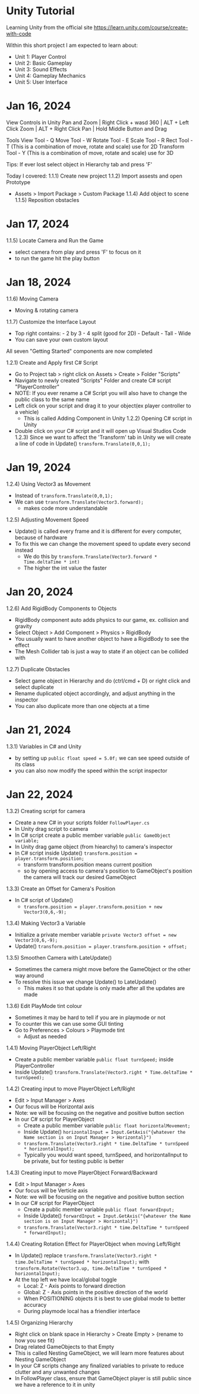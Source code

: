 # Unity Tutorial
Learning Unity from the official site
https://learn.unity.com/course/create-with-code

Within this short project I am expected to learn about:
  - Unit 1: Player Control
  - Unit 2: Basic Gameplay
  - Unit 3: Sound Effects
  - Unit 4: Gameplay Mechanics
  - Unit 5: User Interface

# Jan 16, 2024

View Controls in Unity
Pan and Zoom | Right Click + wasd
360          | ALT + Left Click
Zoom         | ALT + Right Click
Pan          | Hold Middle Button and Drag

Tools
View Tool - Q
Move Tool - W
Rotate Tool - E
Scale Tool - R
Rect Tool - T (This is a combination of move, rotate and scale) use for 2D
Transform Tool - Y (This is a combination of move, rotate and scale) use for 3D

Tips:
If ever lost select object in Hierarchy tab and press 'F'

Today I covered:
1.1.1) Create new project
1.1.2) Import assests and open Prototype
   - Assets > Import Package > Custom Package
1.1.4) Add object to scene
1.1.5) Reposition obstacles

# Jan 17, 2024

1.1.5) Locate Camera and Run the Game
  - select camera from play and press 'F' to focus on it
  - to run the game hit the play button

# Jan 18, 2024

1.1.6) Moving Camera
   - Moving & rotating camera

1.1.7) Customize the Interface Layout
   - Top right contains:
    - 2 by 3
    - 4 split (good for 2D)
    - Default
    - Tall
    - Wide
   - You can save your own custom layout

All seven "Getting Started" components are now completed

1.2.1) Create and Apply first C# Script
   - Go to Project tab > right click on Assets > Create > Folder "Scripts"
   - Navigate to newly created "Scripts" Folder and create C# script "PlayerController"
   - NOTE: If you ever rename a C# Script you will also have to change the public class to the same name
   - Left click on your script and drag it to your object(ex player controller to a vehicle)
       - This is called Adding Component in Unity
1.2.2) Opening C# script in Unity
   - Double click on your C# script and it will open up Visual Studios Code
1.2.3) Since we want to affect the 'Transform' tab in Unity we will create a line of code in Update()
  `transform.Translate(0,0,1);`

# Jan 19, 2024

1.2.4) Using Vector3 as Movement
  - Instead of `transform.Translate(0,0,1);`
  - We can use `transform.Translate(Vector3.forward);`
    - makes code more understandable

1.2.5) Adjusting Movement Speed
  - Update() is called every frame and it is different for every computer, because of hardware
  - To fix this we can change the movement speed to update every second instead
      - We do this by `transform.Translate(Vector3.forward * Time.deltaTime * int)`
      - The higher the int value the faster

# Jan 20, 2024

1.2.6) Add RigidBody Components to Objects
  - RigidBody component auto adds physics to our game, ex. collision and gravity
  - Select Object > Add Component > Physics > RigidBody
  - You usually want to have another object to have a RigidBody to see the effect
  - The Mesh Collider tab is just a way to state if an object can be collided with

1.2.7) Duplicate Obstacles
  - Select game object in Hierarchy and do (ctrl/cmd + D) or right click and select duplicate
  - Rename duplicated object accordingly, and adjust anything in the inspector
  - You can also duplicate more than one objects at a time

# Jan 21, 2024

1.3.1) Variables in C# and Unity
  - by setting up `public float speed = 5.0f;` we can see speed outside of its class
  - you can also now modify the speed within the script inspector

# Jan 22, 2024

1.3.2) Creating script for camera
  - Create a new C# in your scripts folder `FollowPlayer.cs`
  - In Unity drag script to camera
  - In C# script create a public member variable `public GameObject variable;`
  - In Unity drag game object (from hiearchy) to camera's inspector
  - In C# script inside Update() `transform.position = player.transform.position;`
      - transform transform.position means current position
      - so by opening access to camera's position to GameObject's position the camera
        will track our desired GameObject

1.3.3) Create an Offset for Camera's Position
  - In C# script of Update()
      - `transform.position = player.transform.position + new Vector3(0,6,-9);`

1.3.4) Making Vector3 a Variable
  - Initialize a private member variable `private Vector3 offset = new Vector3(0,6,-9);`
  - Update() `transform.position = player.transform.position + offset;`

1.3.5) Smoothen Camera with LateUpdate()
  - Sometimes the camera might move before the GameObject or the other way around
  - To resolve this issue we change Update() to LateUpdate()
      - This makes it so that update is only made after all the updates are made

1.3.6) Edit PlayMode tint colour
  - Sometimes it may be hard to tell if you are in playmode or not
  - To counter this we can use some GUI tinting
  - Go to Preferences > Colours > Playmode tint
      - Adjust as needed

1.4.1) Moving PlayerObject Left/Right
  - Create a public member variable `public float turnSpeed;` inside PlayerController
  - Inside Update() `transform.Translate(Vector3.right * Time.deltaTime * turnSpeed);`

1.4.2) Creating input to move PlayerObject Left/Right
  - Edit > Input Manager > Axes
  - Our focus will be Horizontal axis
  - Note: we will be focusing on the negative and positive button section
  - In our C# script for PlayerObject
      - Create a public member variable `public float horizontalMovement;`
      - Inside Update() `horizontalInput = Input.GetAxis("{whatever the Name section is on Input Manager > Horizontal}")`
      - `transform.Translate(Vector3.right * time.DeltaTime * turnSpeed * horizontalInput);`
      - Typically you would want speed, turnSpeed, and horizontalInput to be private, but for testing public is better

1.4.3) Creating input to move PlayerObject Forward/Backward
  - Edit > Input Manager > Axes
  - Our focus will be Verticle axis
  - Note: we will be focusing on the negative and positive button section
  - In our C# script for PlayerObject
      - Create a public member variable `public float forwardInput;`
      - Inside Update() `forwardInput = Input.GetAxis("{whatever the Name section is on Input Manager > Horizontal}")`
      - `transform.Translate(Vector3.right * time.DeltaTime * turnSpeed * forwardInput);`

1.4.4) Creating Rotation Effect for PlayerObject when moving Left/Right
  - In Update() replace `transform.Translate(Vector3.right * time.DeltaTime * turnSpeed * horizontalInput);`
    with `transform.Rotate(Vector3.up, time.DeltaTime * turnSpeed * horizontalInput);`
  - At the top left we have local/global toggle
      - Local: Z - Axis points to forward direction
      - Global: Z - Axis points in the positive direction of the world
      - When POSITIONING objects it is best to use global mode to better accuracy
      - During playmode local has a friendlier interface

1.4.5) Organizing Hierarchy
  - Right click on blank space in Hierarchy > Create Empty > {rename to how you see fit}
  - Drag related GameObjects to that Empty
  - This is called Nesting GameObject, we will learn more features about Nesting GameObject
  - In your C# scripts change any finalized variables to private to reduce clutter and any unwanted changes
  - In FollowPlayer class, ensure that GameObject player is still public since we have a reference to it in unity















  
